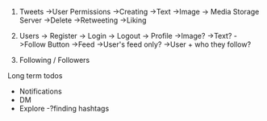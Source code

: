 1. Tweets
   ->User Permissions
    ->Creating
        ->Text
        ->Image -> Media Storage Server
    ->Delete
    ->Retweeting
    ->Liking
    
2. Users
-> Register
-> Login
-> Logout
-> Profile
    ->Image?
    ->Text?
    ->Follow Button
->Feed
    ->User's feed only?
    ->User + who they follow?

3. Following / Followers

Long term todos
- Notifications
- DM
- Explore -?finding hashtags